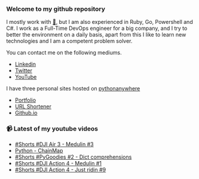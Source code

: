 ### Welcome to my github repository

I mostly work with [:snake:](https://www.python.org/), but I am also experienced in Ruby, Go, Powershell and C#. I work as a Full-Time DevOps engineer for a big company, and I try to better the environment on a daily basis, apart from this I like to learn new technologies and I am a competent problem solver.

You can contact me on the following mediums.
- [Linkedin](https://www.linkedin.com/in/r3ap3rpy)
- [Twitter](https://twitter.com/r3ap3rpy)
- [YouTube](https://www.youtube.com/channel/UC1qkMXH8d2I9DDAtBSeEHqg)

I have three personal sites hosted on [pythonanywhere](https://www.pythonanywhere.com/)
- [Portfolio](http://r3ap3rpy.pythonanywhere.com/)
- [URL Shortener](http://shortenpy.pythonanywhere.com/)
- [Github.io](https://r3ap3rpy.github.io/)

### :video_camera: Latest of my youtube videos
<!-- YOUTUBE:START -->
- [#Shorts #DJI Air 3 - Medulin #3](https://www.youtube.com/watch?v=CFvBlSXrN64)
- [Python - ChainMap](https://www.youtube.com/watch?v=3uuXRAf-NOE)
- [#Shorts #PyGoodies #2 - Dict comprehensions](https://www.youtube.com/watch?v=FUEIew85gLU)
- [#Shorts #DJI Action 4 - Medulin #1](https://www.youtube.com/watch?v=KdyJI8Y2ygY)
- [#Shorts #DJI Action 4 - Just ridin #9](https://www.youtube.com/watch?v=rzjUL6gQCpo)
<!-- YOUTUBE:END -->

